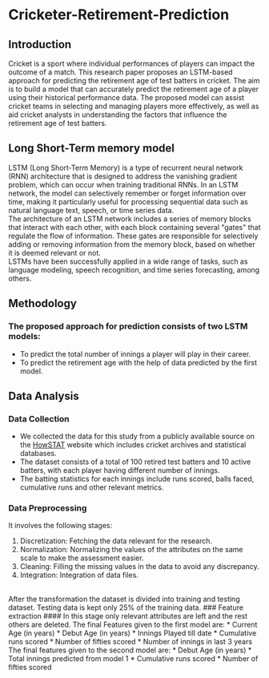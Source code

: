 # Cricketer-Retirement-Prediction
## Introduction
Cricket is a sport where individual performances of players can impact the outcome of a match. This research paper proposes an LSTM-based approach for predicting the retirement age of test batters in cricket. The aim is to build a model that can accurately predict the retirement age of a player using their historical performance data. The proposed model can assist cricket teams in selecting and managing players more effectively, as well as aid cricket analysts in understanding the factors that influence the retirement age of test batters.
## Long Short-Term memory model
LSTM (Long Short-Term Memory) is a type of recurrent neural network (RNN) architecture that is designed to address the vanishing gradient problem, which can occur when training traditional RNNs. In an LSTM network, the model can selectively remember or forget information over time, making it particularly useful for processing sequential data such as natural language text, speech, or time series data.
<br>
The architecture of an LSTM network includes a series of memory blocks that interact with each other, with each block containing several "gates" that regulate the flow of information. These gates are responsible for selectively adding or removing information from the memory block, based on whether it is deemed relevant or not.
<br>
LSTMs have been successfully applied in a wide range of tasks, such as language modeling, speech recognition, and time series forecasting, among others.
## Methodology
### The proposed approach for prediction consists of two LSTM models:
* To predict the total number of innings a player will play in their career.
* To predict the retirement age with the help of data predicted by the first model.
## Data Analysis
### Data Collection
* We collected the data for this study from a publicly available source on the [HowSTAT](http://www.howstat.com/cricket/home.asp) website which includes cricket archives and statistical databases.
* The dataset consists of a total of 100 retired test batters and 10 active batters, with each player having different number of innings.
* The batting statistics for each innings include runs scored, balls faced, cumulative runs and other relevant metrics.
### Data Preprocessing
It involves the following stages:
1. Discretization: Fetching the data relevant for the research.
2. Normalization: Normalizing the values of the attributes on the same scale to make the assessment easier.
3. Cleaning: Filling the missing values in the data to avoid any discrepancy.
4. Integration: Integration of data files.
<br>
After the transformation the dataset is divided into training and testing dataset. Testing data is kept only 25% of the training data.
### Feature extraction
#### In this stage only relevant attributes are left and the rest others are deleted.
The final Features given to the first model are: 
* Current Age (in years)
* Debut Age (in years)
* Innings Played till date
* Cumulative runs scored
* Number of fifties scored
* Number of innings in last 3 years
The final features given to the second model are:
* Debut Age (in years)
* Total innings predicted from model 1
* Cumulative runs scored
* Number of fifties scored
